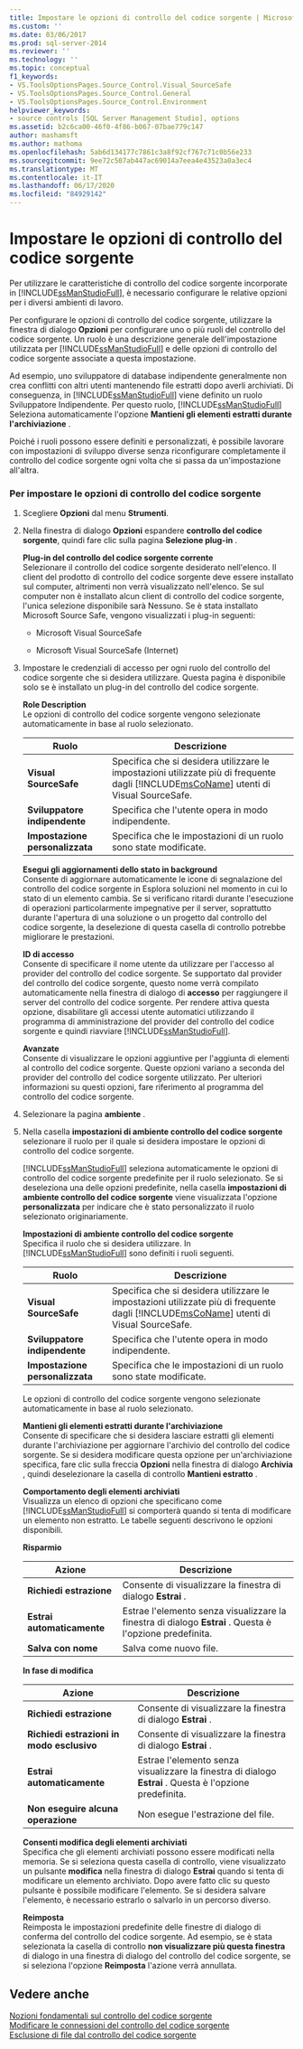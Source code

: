 ```yaml
---
title: Impostare le opzioni di controllo del codice sorgente | Microsoft Docs
ms.custom: ''
ms.date: 03/06/2017
ms.prod: sql-server-2014
ms.reviewer: ''
ms.technology: ''
ms.topic: conceptual
f1_keywords:
- VS.ToolsOptionsPages.Source_Control.Visual_SourceSafe
- VS.ToolsOptionsPages.Source_Control.General
- VS.ToolsOptionsPages.Source_Control.Environment
helpviewer_keywords:
- source controls [SQL Server Management Studio], options
ms.assetid: b2c6ca00-46f0-4f86-b067-07bae779c147
author: mashamsft
ms.author: mathoma
ms.openlocfilehash: 5ab6d134177c7861c3a8f92cf767c71c0b56e233
ms.sourcegitcommit: 9ee72c507ab447ac69014a7eea4e43523a0a3ec4
ms.translationtype: MT
ms.contentlocale: it-IT
ms.lasthandoff: 06/17/2020
ms.locfileid: "84929142"
---
```

# <a name="set-source-control-options"></a>Impostare le opzioni di controllo del codice sorgente
  Per utilizzare le caratteristiche di controllo del codice sorgente incorporate in [!INCLUDE[ssManStudioFull](../includes/ssmanstudiofull-md.md)], è necessario configurare le relative opzioni per i diversi ambienti di lavoro.  
  
 Per configurare le opzioni di controllo del codice sorgente, utilizzare la finestra di dialogo **Opzioni** per configurare uno o più ruoli del controllo del codice sorgente. Un ruolo è una descrizione generale dell'impostazione utilizzata per [!INCLUDE[ssManStudioFull](../includes/ssmanstudiofull-md.md)] e delle opzioni di controllo del codice sorgente associate a questa impostazione.  
  
 Ad esempio, uno sviluppatore di database indipendente generalmente non crea conflitti con altri utenti mantenendo file estratti dopo averli archiviati. Di conseguenza, in [!INCLUDE[ssManStudioFull](../includes/ssmanstudiofull-md.md)] viene definito un ruolo Sviluppatore Indipendente. Per questo ruolo, [!INCLUDE[ssManStudioFull](../includes/ssmanstudiofull-md.md)] Seleziona automaticamente l'opzione **Mantieni gli elementi estratti durante l'archiviazione** .  
  
 Poiché i ruoli possono essere definiti e personalizzati, è possibile lavorare con impostazioni di sviluppo diverse senza riconfigurare completamente il controllo del codice sorgente ogni volta che si passa da un'impostazione all'altra.  
  
### <a name="to-set-source-control-options"></a>Per impostare le opzioni di controllo del codice sorgente  
  
1.  Scegliere **Opzioni** dal menu **Strumenti**.  
  
2.  Nella finestra di dialogo **Opzioni** espandere **controllo del codice sorgente**, quindi fare clic sulla pagina **Selezione plug-in** .  
  
     **Plug-in del controllo del codice sorgente corrente**  
     Selezionare il controllo del codice sorgente desiderato nell'elenco. Il client del prodotto di controllo del codice sorgente deve essere installato sul computer, altrimenti non verrà visualizzato nell'elenco. Se sul computer non è installato alcun client di controllo del codice sorgente, l'unica selezione disponibile sarà Nessuno. Se è stata installato Microsoft Source Safe, vengono visualizzati i plug-in seguenti:  
  
    -   Microsoft Visual SourceSafe  
  
    -   Microsoft Visual SourceSafe (Internet)  
  
3.  Impostare le credenziali di accesso per ogni ruolo del controllo del codice sorgente che si desidera utilizzare. Questa pagina è disponibile solo se è installato un plug-in del controllo del codice sorgente.  
  
     **Role Description**  
     Le opzioni di controllo del codice sorgente vengono selezionate automaticamente in base al ruolo selezionato.  
  
    |Ruolo|Descrizione|  
    |----------|-----------------|  
    |**Visual SourceSafe**|Specifica che si desidera utilizzare le impostazioni utilizzate più di frequente dagli [!INCLUDE[msCoName](../includes/msconame-md.md)] utenti di Visual SourceSafe.|  
    |**Sviluppatore indipendente**|Specifica che l'utente opera in modo indipendente.|  
    |**Impostazione personalizzata**|Specifica che le impostazioni di un ruolo sono state modificate.|  
  
     **Esegui gli aggiornamenti dello stato in background**  
     Consente di aggiornare automaticamente le icone di segnalazione del controllo del codice sorgente in Esplora soluzioni nel momento in cui lo stato di un elemento cambia. Se si verificano ritardi durante l'esecuzione di operazioni particolarmente impegnative per il server, soprattutto durante l'apertura di una soluzione o un progetto dal controllo del codice sorgente, la deselezione di questa casella di controllo potrebbe migliorare le prestazioni.  
  
     **ID di accesso**  
     Consente di specificare il nome utente da utilizzare per l'accesso al provider del controllo del codice sorgente. Se supportato dal provider del controllo del codice sorgente, questo nome verrà compilato automaticamente nella finestra di dialogo di **accesso** per raggiungere il server del controllo del codice sorgente. Per rendere attiva questa opzione, disabilitare gli accessi utente automatici utilizzando il programma di amministrazione del provider del controllo del codice sorgente e quindi riavviare [!INCLUDE[ssManStudioFull](../includes/ssmanstudiofull-md.md)].  
  
     **Avanzate**  
     Consente di visualizzare le opzioni aggiuntive per l'aggiunta di elementi al controllo del codice sorgente. Queste opzioni variano a seconda del provider del controllo del codice sorgente utilizzato. Per ulteriori informazioni su questi opzioni, fare riferimento al programma del controllo del codice sorgente.  
  
4.  Selezionare la pagina **ambiente** .  
  
5.  Nella casella **impostazioni di ambiente controllo del codice sorgente** selezionare il ruolo per il quale si desidera impostare le opzioni di controllo del codice sorgente.  
  
     [!INCLUDE[ssManStudioFull](../includes/ssmanstudiofull-md.md)] seleziona automaticamente le opzioni di controllo del codice sorgente predefinite per il ruolo selezionato. Se si deseleziona una delle opzioni predefinite, nella casella **impostazioni di ambiente controllo del codice sorgente** viene visualizzata l'opzione **personalizzata** per indicare che è stato personalizzato il ruolo selezionato originariamente.  
  
     **Impostazioni di ambiente controllo del codice sorgente**  
     Specifica il ruolo che si desidera utilizzare. In [!INCLUDE[ssManStudioFull](../includes/ssmanstudiofull-md.md)] sono definiti i ruoli seguenti.  
  
    |Ruolo|Descrizione|  
    |----------|-----------------|  
    |**Visual SourceSafe**|Specifica che si desidera utilizzare le impostazioni utilizzate più di frequente dagli [!INCLUDE[msCoName](../includes/msconame-md.md)] utenti di Visual SourceSafe.|  
    |**Sviluppatore indipendente**|Specifica che l'utente opera in modo indipendente.|  
    |**Impostazione personalizzata**|Specifica che le impostazioni di un ruolo sono state modificate.|  
  
     Le opzioni di controllo del codice sorgente vengono selezionate automaticamente in base al ruolo selezionato.  
  
     **Mantieni gli elementi estratti durante l'archiviazione**  
     Consente di specificare che si desidera lasciare estratti gli elementi durante l'archiviazione per aggiornare l'archivio del controllo del codice sorgente. Se si desidera modificare questa opzione per un'archiviazione specifica, fare clic sulla freccia **Opzioni** nella finestra di dialogo **Archivia** , quindi deselezionare la casella di controllo **Mantieni estratto** .  
  
     **Comportamento degli elementi archiviati**  
     Visualizza un elenco di opzioni che specificano come [!INCLUDE[ssManStudioFull](../includes/ssmanstudiofull-md.md)] si comporterà quando si tenta di modificare un elemento non estratto. Le tabelle seguenti descrivono le opzioni disponibili.  
  
     **Risparmio**  
  
    |Azione|Descrizione|  
    |------------|-----------------|  
    |**Richiedi estrazione**|Consente di visualizzare la finestra di dialogo **Estrai** .|  
    |**Estrai automaticamente**|Estrae l'elemento senza visualizzare la finestra di dialogo **Estrai** . Questa è l'opzione predefinita.|  
    |**Salva con nome**|Salva come nuovo file.|  
  
     **In fase di modifica**  
  
    |Azione|Descrizione|  
    |------------|-----------------|  
    |**Richiedi estrazione**|Consente di visualizzare la finestra di dialogo **Estrai** .|  
    |**Richiedi estrazioni in modo esclusivo**|Consente di visualizzare la finestra di dialogo **Estrai** .|  
    |**Estrai automaticamente**|Estrae l'elemento senza visualizzare la finestra di dialogo **Estrai** . Questa è l'opzione predefinita.|  
    |**Non eseguire alcuna operazione**|Non esegue l'estrazione del file.|  
  
     **Consenti modifica degli elementi archiviati**  
     Specifica che gli elementi archiviati possono essere modificati nella memoria. Se si seleziona questa casella di controllo, viene visualizzato un pulsante **modifica** nella finestra di dialogo **Estrai** quando si tenta di modificare un elemento archiviato. Dopo avere fatto clic su questo pulsante è possibile modificare l'elemento. Se si desidera salvare l'elemento, è necessario estrarlo o salvarlo in un percorso diverso.  
  
     **Reimposta**  
     Reimposta le impostazioni predefinite delle finestre di dialogo di conferma del controllo del codice sorgente. Ad esempio, se è stata selezionata la casella di controllo **non visualizzare più questa finestra** di dialogo in una finestra di dialogo del controllo del codice sorgente, se si seleziona l'opzione **Reimposta** l'azione verrà annullata.  
  
## <a name="see-also"></a>Vedere anche  
 [Nozioni fondamentali sul controllo del codice sorgente](../../2014/database-engine/source-control-basics.md)   
 [Modificare le connessioni del controllo del codice sorgente](../../2014/database-engine/change-source-control-connections.md)   
 [Esclusione di file dal controllo del codice sorgente](../../2014/database-engine/exclude-files-from-source-control.md)  
  
  
